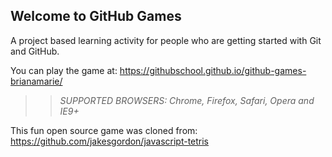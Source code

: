 ## Welcome to GitHub Games

A project based learning activity for people who are getting started with Git and GitHub.

You can play the game at: https://githubschool.github.io/github-games-brianamarie/

>> _*SUPPORTED BROWSERS*: Chrome, Firefox, Safari, Opera and IE9+_

This fun open source game was cloned from: https://github.com/jakesgordon/javascript-tetris
